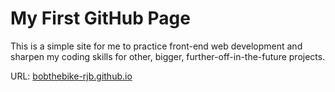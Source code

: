 # My First GitHub Page

This is a simple site for me to practice front-end web development 
and sharpen my coding skills for other, bigger, further-off-in-the-future projects.

URL: [bobthebike-rjb.github.io](https://bobthebike-rjb.github.io)

